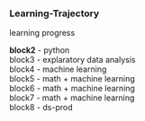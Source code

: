 ### Learning-Trajectory
learning progress

**block2** - python \
block3 - explaratory data analysis \
block4 - machine learning \
block5 - math + machine learning \
block6 - math + machine learning \
block7 - math + machine learning \
block8 - ds-prod
